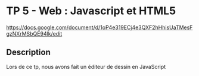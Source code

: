 # TP 5 - Web : Javascript et HTML5

https://docs.google.com/document/d/1oP4e319ECj4e3QXF2hHhisUaTMesFgzNXrMSbQE94lk/edit

## Description

Lors de ce tp, nous avons fait un éditeur de dessin en JavaScript